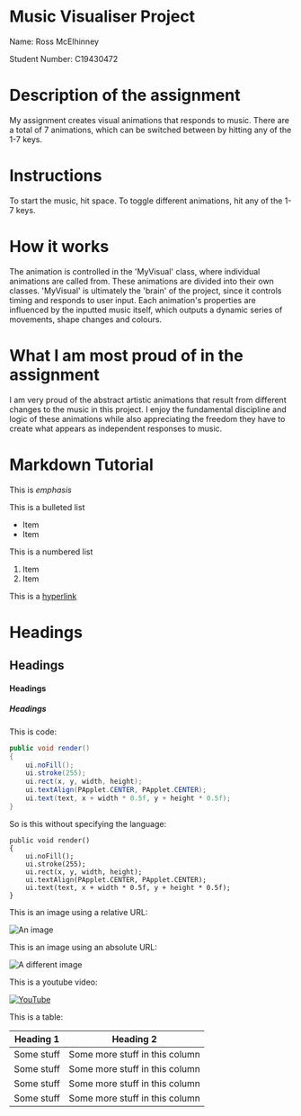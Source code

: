 # Music Visualiser Project

Name: Ross McElhinney

Student Number: C19430472

# Description of the assignment

My assignment creates visual animations that responds to music. There are a total of
7 animations, which can be switched between by hitting any of the 1-7 keys.

# Instructions

To start the music, hit space.
To toggle different animations, hit any of the 1-7 keys.

# How it works

The animation is controlled in the 'MyVisual' class, where individual animations
are called from. These animations are divided into their own classes.
'MyVisual' is ultimately the 'brain' of the project, since it controls timing and
responds to user input.
Each animation's properties are influenced by the inputted music itself, which outputs a
dynamic series of movements, shape changes and colours.

# What I am most proud of in the assignment

I am very proud of the abstract artistic animations that result from different changes to
the music in this project. I enjoy the fundamental discipline and logic of these animations while also
appreciating the freedom they have to create what appears as independent responses to music.

# Markdown Tutorial

This is _emphasis_

This is a bulleted list

- Item
- Item

This is a numbered list

1. Item
1. Item

This is a [hyperlink](http://bryanduggan.org)

# Headings

## Headings

#### Headings

##### Headings

This is code:

```Java
public void render()
{
	ui.noFill();
	ui.stroke(255);
	ui.rect(x, y, width, height);
	ui.textAlign(PApplet.CENTER, PApplet.CENTER);
	ui.text(text, x + width * 0.5f, y + height * 0.5f);
}
```

So is this without specifying the language:

```
public void render()
{
	ui.noFill();
	ui.stroke(255);
	ui.rect(x, y, width, height);
	ui.textAlign(PApplet.CENTER, PApplet.CENTER);
	ui.text(text, x + width * 0.5f, y + height * 0.5f);
}
```

This is an image using a relative URL:

![An image](images/p8.png)

This is an image using an absolute URL:

![A different image](https://bryanduggandotorg.files.wordpress.com/2019/02/infinite-forms-00045.png?w=595&h=&zoom=2)

This is a youtube video:

[![YouTube](http://img.youtube.com/vi/J2kHSSFA4NU/0.jpg)](https://www.youtube.com/watch?v=J2kHSSFA4NU)

This is a table:

| Heading 1  | Heading 2                      |
| ---------- | ------------------------------ |
| Some stuff | Some more stuff in this column |
| Some stuff | Some more stuff in this column |
| Some stuff | Some more stuff in this column |
| Some stuff | Some more stuff in this column |
